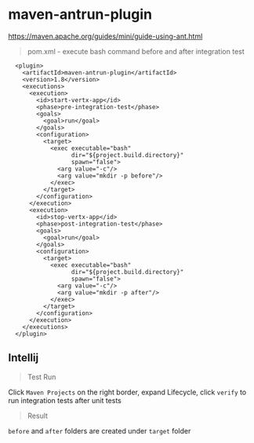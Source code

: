 # maven-antrun-plugin

https://maven.apache.org/guides/mini/guide-using-ant.html

> pom.xml - execute bash command before and after integration test

```
  <plugin>
    <artifactId>maven-antrun-plugin</artifactId>
    <version>1.8</version>
    <executions>
      <execution>
        <id>start-vertx-app</id>
        <phase>pre-integration-test</phase>
        <goals>
          <goal>run</goal>
        </goals>
        <configuration>
          <target>
            <exec executable="bash"
                  dir="${project.build.directory}"
                  spawn="false">
              <arg value="-c"/>
              <arg value="mkdir -p before"/>
            </exec>
          </target>
        </configuration>
      </execution>
      <execution>
        <id>stop-vertx-app</id>
        <phase>post-integration-test</phase>
        <goals>
          <goal>run</goal>
        </goals>
        <configuration>
          <target>
            <exec executable="bash"
                  dir="${project.build.directory}"
                  spawn="false">
              <arg value="-c"/>
              <arg value="mkdir -p after"/>
            </exec>
          </target>
        </configuration>
      </execution>
    </executions>
  </plugin>
```

## Intellij

> Test Run

Click `Maven Projects` on the right border, expand Lifecycle, click `verify` to run integration tests after unit tests

> Result

`before` and `after` folders are created under `target` folder

